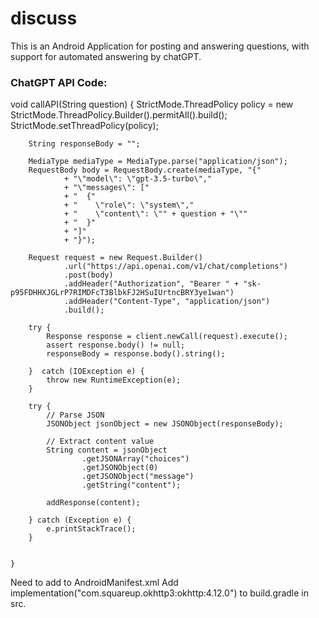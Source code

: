 # discuss

This is an Android Application for posting and answering questions, with support for automated answering by chatGPT.



### ChatGPT API Code:

void callAPI(String question) {
StrictMode.ThreadPolicy policy = new StrictMode.ThreadPolicy.Builder().permitAll().build();
StrictMode.setThreadPolicy(policy);

        String responseBody = "";

        MediaType mediaType = MediaType.parse("application/json");
        RequestBody body = RequestBody.create(mediaType, "{"
                + "\"model\": \"gpt-3.5-turbo\","
                + "\"messages\": ["
                + "  {"
                + "    \"role\": \"system\","
                + "    \"content\": \"" + question + "\""
                + "  }"
                + "]"
                + "}");

        Request request = new Request.Builder()
                .url("https://api.openai.com/v1/chat/completions")
                .post(body)
                .addHeader("Authorization", "Bearer " + "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")
                .addHeader("Content-Type", "application/json")
                .build();

        try {
            Response response = client.newCall(request).execute();
            assert response.body() != null;
            responseBody = response.body().string();

        }  catch (IOException e) {
            throw new RuntimeException(e);
        }

        try {
            // Parse JSON
            JSONObject jsonObject = new JSONObject(responseBody);

            // Extract content value
            String content = jsonObject
                    .getJSONArray("choices")
                    .getJSONObject(0)
                    .getJSONObject("message")
                    .getString("content");

            addResponse(content);

        } catch (Exception e) {
            e.printStackTrace();
        }


    }

Need to add <uses-permission android:name="android.permission.INTERNET"/> 
to AndroidManifest.xml
Add implementation("com.squareup.okhttp3:okhttp:4.12.0") to build.gradle in
src. 